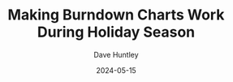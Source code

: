 ---
title: "Making Burndown Charts Work During Holiday Season"
date: 2024-05-15
description: "How to handle uneven team capacity in your sprint burndowns and keep them meaningful"
author: "Dave Huntley"
featured: true
---